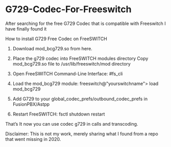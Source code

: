 # G729-Codec-For-Freeswitch
After searching for the free G729 Codec that is compatible with Freeswitch I have finally found it

How to install G729 Free Codec on FreeSWITCH

1. Download mod_bcg729.so from here.

2. Place the g729 codec into FreeSWITCH modules directory
   Copy mod_bcg729.so file to /usr/lib/freeswitch/mod directory
   
3. Open FreeSWITCH Command-Line Interface: #fs_cli

4. Load the mod_bcg729 module: freeswitch@"yourswitchname"> load mod_bcg729

5. Add G729 to your global_codec_prefs/outbound_codec_prefs in FusionPBX/Astpp

6. Restart FreeSWITCH: fsctl shutdown restart


That’s It now you can use codec g729 in calls and transcoding.


Disclaimer: This is not my work, merely sharing what I found from a repo that went missing in 2020.
